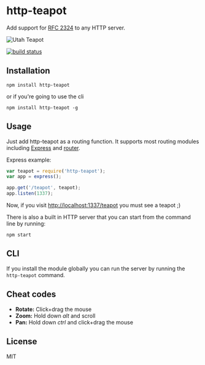 # http-teapot

Add support for [RFC 2324](https://www.ietf.org/rfc/rfc2324.txt) to any
HTTP server.

![Utah Teapot](https://raw.githubusercontent.com/watson/http-teapot/master/teapot.png)

[![build status](https://secure.travis-ci.org/watson/http-teapot.png)](http://travis-ci.org/watson/http-teapot)

## Installation

```
npm install http-teapot
```

or if you're going to use the cli

```
npm install http-teapot -g
```

## Usage

Just add http-teapot as a routing function. It supports most routing
modules including [Express](https://github.com/strongloop/express) and
[router](https://github.com/gett/router).

Express example:

```js
var teapot = require('http-teapot');
var app = express();

app.get('/teapot', teapot);
app.listen(1337);
```

Now, if you visit [http://localhost:1337/teapot](http://localhost:1337/teapot) you must see a teapot ;)

There is also a built in HTTP server that you can start from the command
line by running:

```
npm start
```

## CLI

If you install the module globally you can run the server by running the `http-teapot` command.

## Cheat codes

- **Rotate:** Click+drag the mouse
- **Zoom:** Hold down *alt* and scroll
- **Pan:** Hold down *ctrl* and click+drag the mouse

## License

MIT
